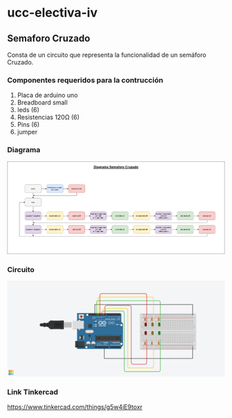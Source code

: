 # ucc-electiva-iv
## Semaforo Cruzado
Consta de un circuito  que representa la funcionalidad de un semáforo Cruzado.
### Componentes requeridos para la contrucción 
1. Placa de arduino uno
2. Breadboard small
3. leds (6)
4. Resistencias 120Ω (6)
5. Pins (6)
6. jumper
### Diagrama
![Diagrama](../03-semaforoCruzado/imgDiagramaSemaforoCruzado.png)
### Circuito
![circuito](../03-semaforoCruzado/imgCircuitoSemaforoCruzado.png)
### Link Tinkercad
https://www.tinkercad.com/things/g5w4iE9toxr 